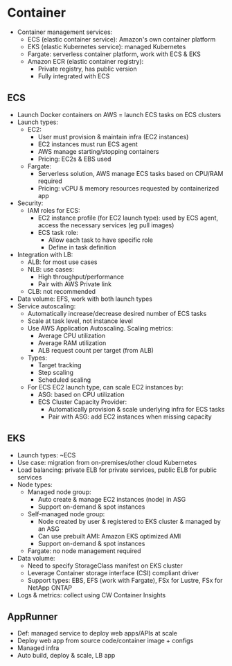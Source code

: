 # Container
- Container management services:
  - ECS (elastic container service): Amazon's own container platform
  - EKS (elastic Kubernetes service): managed Kubernetes
  - Fargate: serverless container platform, work with ECS & EKS
  - Amazon ECR (elastic container registry):
    - Private registry, has public version
    - Fully integrated with ECS
## ECS
- Launch Docker containers on AWS = launch ECS tasks on ECS clusters
- Launch types:
  - EC2:
    - User must provision & maintain infra (EC2 instances)
    - EC2 instances must run ECS agent
    - AWS manage starting/stopping containers
    - Pricing: EC2s & EBS used
  - Fargate:
    - Serverless solution, AWS manage ECS tasks based on CPU/RAM required
    - Pricing: vCPU & memory resources requested by containerized app
- Security:
  - IAM roles for ECS:
    - EC2 instance profile (for EC2 launch type): used by ECS agent, access the necessary services (eg pull images)
    - ECS task role:
      - Allow each task to have specific role
      - Define in task definition
- Integration with LB:
  - ALB: for most use cases
  - NLB: use cases:
    - High throughput/performance
    - Pair with AWS Private link
  - CLB: not recommended
- Data volume: EFS, work with both launch types
- Service autoscaling:
  - Automatically increase/decrease desired number of ECS tasks
  - Scale at task level, not instance level
  - Use AWS Application Autoscaling. Scaling metrics:
    - Average CPU utilization
    - Average RAM utilization
    - ALB request count per target (from ALB)
  - Types:
    - Target tracking
    - Step scaling
    - Scheduled scaling
  - For ECS EC2 launch type, can scale EC2 instances by:
    - ASG: based on CPU utilization
    - ECS Cluster Capacity Provider:
      - Automatically provision & scale underlying infra for ECS tasks
      - Pair with ASG: add EC2 instances when missing capacity
## EKS
- Launch types: ~ECS
- Use case: migration from on-premises/other cloud Kubernetes
- Load balancing: private ELB for private services, public ELB for public services
- Node types:
  - Managed node group:
    - Auto create & manage EC2 instances (node) in ASG
    - Support on-demand & spot instances
  - Self-managed node group:
    - Node created by user & registered to EKS cluster & managed by an ASG
    - Can use prebuilt AMI: Amazon EKS optimized AMI
    - Support on-demand & spot instances
  - Fargate: no node management required
- Data volume:
  - Need to specify StorageClass manifest on EKS cluster
  - Leverage Container storage interface (CSI) compliant driver
  - Support types: EBS, EFS (work with Fargate), FSx for Lustre, FSx for NetApp ONTAP
- Logs & metrics: collect using CW Container Insights
## AppRunner
- Def: managed service to deploy web apps/APIs at scale
- Deploy web app from source code/container image + configs
- Managed infra
- Auto build, deploy & scale, LB app
